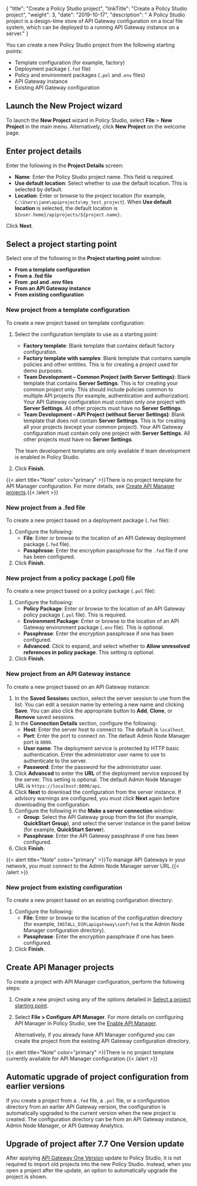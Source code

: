 {
    "title": "Create a Policy Studio project",
    "linkTitle": "Create a Policy Studio project",
    "weight": 3,
    "date": "2019-10-17",
    "description": " A Policy Studio project is a design-time store of API Gateway configuration on a local file system, which can be deployed to a running API Gateway instance on a server."
}

You can create a new Policy Studio project from the following starting points:

* Template configuration (for example, factory)
* Deployment package (`.fed` file)
* Policy and environment packages (`.pol` and .`env` files)
* API Gateway instance
* Existing API Gateway configuration

## Launch the New Project wizard

To launch the **New Project** wizard in Policy Studio, select **File** > **New Project** in the main menu. Alternatively, click **New Project** on the welcome page.

## Enter project details

Enter the following in the **Project Details** screen:

* **Name**: Enter the Policy Studio project name. This field is required.
* **Use default location**: Select whether to use the default location. This is selected by default.
* **Location**: Enter or browse to the project location (for example, `C:\Users\jane\apiprojects\my_test_project`). When **Use default location** is selected, the default location is `${user.home}/apiprojects/${project.name}`.

Click **Next**.

## Select a project starting point

Select one of the following in the **Project starting point** window:

* **From a template configuration**
* **From a .fed file**
* **From .pol and .env files**
* **From an API Gateway instance**
* **From existing configuration**

### New project from a template configuration

To create a new project based on template configuration:

1. Select the configuration template to use as a starting point:
    * **Factory template**: Blank template that contains default factory configuration.
    * **Factory template with samples**: Blank template that contains sample policies and other entities. This is for creating a project used for demo purposes.
    * **Team Development – Common Project (with Server Settings)**: Blank template that contains **Server Settings**. This is for creating your common project only. This should include policies common to multiple API projects (for example, authentication and authorization). Your API Gateway configuration must contain only one project with **Server Settings**. All other projects must have no **Server Settings**.
    * **Team Development – API Project (without Server Settings)**: Blank template that does not contain **Server Settings**. This is for creating all your projects (except your common project). Your API Gateway configuration must contain only one project with **Server Settings**. All other projects must have no **Server Settings**.

    The team development templates are only available if team development is enabled in Policy Studio.

2. Click **Finish**.

{{< alert title="Note" color="primary" >}}There is no project template for API Manager configuration. For more details, see [Create API Manager projects](#create-api-manager-projects).{{< /alert >}}

### New project from a .fed file

To create a new project based on a deployment package (`.fed` file):

1. Configure the following:
    * **File**: Enter or browse to the location of an API Gateway deployment package (`.fed` file).
    * **Passphrase**: Enter the encryption passphrase for the `.fed` file if one has been configured.
2. Click **Finish**.

### New project from a policy package (.pol) file

To create a new project based on a policy package (`.pol` file):

1. Configure the following:
    * **Policy Package**: Enter or browse to the location of an API Gateway policy package (`.pol` file). This is required.
    * **Environment Package**: Enter or browse to the location of an API Gateway environment package (`.env` file). This is optional.
    * **Passphrase**: Enter the encryption passphrase if one has been configured.
    * **Advanced**: Click to expand, and select whether to **Allow unresolved references in policy package**. This setting is optional.
2. Click **Finish**.

### New project from an API Gateway instance

To create a new project based on an API Gateway instance:

1. In the **Saved Session**s section, select the server session to use from the list. You can edit a session name by entering a new name and clicking **Save**. You can also click the appropriate button to **Add**, **Clone**, or **Remove** saved sessions.
2. In the **Connection Details** section, configure the following:
    * **Host**: Enter the server host to connect to. The default is `localhost`.
    * **Port**: Enter the port to connect on. The default Admin Node Manager port is `8090`.
    * **User name**: The deployment service is protected by HTTP basic authentication. Enter the administrator user name to use to authenticate to the server.
    * **Password**: Enter the password for the administrator user.
3. Click **Advanced** to enter the **URL** of the deployment service exposed by the server. This setting is optional. The default Admin Node Manager URL is `https://localhost:8090/api`.
4. Click **Next** to download the configuration from the server instance. If advisory warnings are configured, you must click **Next** again before downloading the configuration.
5. Configure the following in the **Make a server connection** window:
    * **Group**: Select the API Gateway group from the list (for example, **QuickStart Group**), and select the server instance in the panel below (for example, **QuickStart Server**).
    * **Passphrase**: Enter the API Gateway passphrase if one has been configured.
6. Click **Finish**.

{{< alert title="Note" color="primary" >}}To manage API Gateways in your network, you must connect to the Admin Node Manager server URL.{{< /alert >}}

### New project from existing configuration

To create a new project based on an existing configuration directory:

1. Configure the following:
    * **File**: Enter or browse to the location of the configuration directory (for example, `INSTALL_DIR\apigateway\conf\fed` is the Admin Node Manager configuration directory).
    * **Passphrase**: Enter the encryption passphrase if one has been configured.
2. Click **Finish**.

## Create API Manager projects

To create a project with API Manager configuration, perform the following steps:

1. Create a new project using any of the options detailed in [Select a project starting point](#select-a-project-starting-point).
2. Select **File > Configure API Manager**. For more details on configuring API Manager in Policy Studio, see the
    [Enable API Manager](/docs/apim_administration/apimgr_admin/api_mgmt_config/#enable-api-manager).

    Alternatively, if you already have API Manager configured you can create the project from the existing API Gateway configuration directory.

{{< alert title="Note" color="primary" >}}There is no project template currently available for API Manager configuration.{{< /alert >}}

## Automatic upgrade of project configuration from earlier versions

If you create a project from a `.fed` file, a `.pol` file, or a configuration directory from an earlier API Gateway version, the configuration is automatically upgraded to the current version when the new project is created. The configuration directory can be from an API Gateway instance, Admin Node Manager, or API Gateway Analytics.

## Upgrade of project after 7.7 One Version update

After applying [API Gateway One Version](/docs/apim_installation/apigw_upgrade/upgrade_steps_oneversion/) update to Policy Studio, it is not required to import old projects into the new Policy Studio. Instead, when you open a project after the update, an option to automatically upgrade the project is shown.